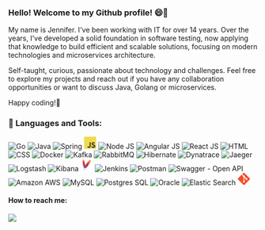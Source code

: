 ### Hello! Welcome to my Github profile! 😄🔭

My name is Jennifer. I've been working with IT for over 14 years. 
Over the years, I've developed a solid foundation in software testing, now applying that knowledge to build efficient and scalable solutions, focusing on modern technologies and microservices architecture.

Self-taught, curious, passionate about technology and challenges.
Feel free to explore my projects and reach out if you have any collaboration opportunities or want to discuss Java, Golang or microservices.

Happy coding!🚀

### 🚀 Languages and Tools:</summary>

<p align="left">
<img height="25" src="https://www.vectorlogo.zone/logos/golang/golang-icon.svg" title="Go" alt="Go" /></code>
<img height="25" src="https://www.vectorlogo.zone/logos/java/java-icon.svg" title="Java" alt="Java" /></code>
<img width="25" height="25" src="https://www.vectorlogo.zone/logos/springio/springio-icon.svg" title="Spring" alt="Spring" /></code>
<img width="25" height="25" src="https://raw.githubusercontent.com/devicons/devicon/master/icons/javascript/javascript-original.svg" title="JavaScript" alt="JavaScript" />
<img height="25" src="https://www.vectorlogo.zone/logos/nodejs/nodejs-horizontal.svg" title="Node JS" alt="Node JS">
<img width="25" height="25" src="https://www.vectorlogo.zone/logos/angular/angular-icon.svg" title="Angular JS" alt="Angular JS" />
<img width="25" height="25" src="https://www.vectorlogo.zone/logos/reactjs/reactjs-icon.svg" title="React JS" alt="React JS" />
<img width="25" height="25" src="https://www.vectorlogo.zone/logos/w3_html5/w3_html5-icon.svg" title="HTML" alt="HTML" />
<img width="25" height="25" src="https://www.vectorlogo.zone/logos/w3_css/w3_css-icon.svg" title="CSS" alt="CSS" />
<img height="25" src="https://www.vectorlogo.zone/logos/docker/docker-icon.svg" title="Docker" alt="Docker" />
<img width="25" height="25" src="https://www.vectorlogo.zone/logos/apache_kafka/apache_kafka-vertical.svg" title="Kafka" alt="Kafka" /></code>
<img width="25" height="25" src="https://www.vectorlogo.zone/logos/rabbitmq/rabbitmq-icon.svg" title="RabbitMQ" alt="RabbitMQ" /></code>
<img width="25" height="25" src="https://www.vectorlogo.zone/logos/hibernate/hibernate-icon.svg" title="Hibernate" alt="Hibernate" /></code>
<img width="25" height="25" src="https://www.vectorlogo.zone/logos/dynatrace/dynatrace-icon.svg" title="Dynatrace" alt="Dynatrace" /></code>
<img width="25" height="25" src="https://www.vectorlogo.zone/logos/jaegertracingio/jaegertracingio-icon.svg" title="Jaeger" alt="Jaeger" /></code>
<img width="25" height="25" src="https://www.vectorlogo.zone/logos/elasticco_logstash/elasticco_logstash-icon.svg" title="Logstash" alt="Logstash" /></code>
<img width="25" height="25" src="https://www.vectorlogo.zone/logos/elasticco_kibana/elasticco_kibana-icon.svg" title="Kibana" alt="Kibana" /></code>
<img width="25" height="25" src="https://raw.githubusercontent.com/vscode-icons/vscode-icons/master/icons/file_type_maven.svg" title="Apache Maven" alt="Apache Maven" /></code>
<img width="25" height="25" src="https://www.vectorlogo.zone/logos/jenkins/jenkins-icon.svg" title="Jenkins" alt="Jenkins" /></code>
<img width="25" height="25" src="https://www.vectorlogo.zone/logos/getpostman/getpostman-icon.svg" title="Postman" alt="Postman" /></code>
<img width="25" height="25" src="https://www.vectorlogo.zone/logos/openapis/openapis-icon.svg" title="Swagger - Open API" alt="Swagger - Open API" /></code>
<img width="25" height="25" src="https://www.vectorlogo.zone/logos/amazon_aws/amazon_aws-icon.svg" title="Amazon AWS" alt="Amazon AWS" /></code>
<img width="25" height="25" src="https://www.vectorlogo.zone/logos/mysql/mysql-icon.svg" title="MySQL" alt="MySQL"/></code>
<img width="25" height="25" src="https://www.vectorlogo.zone/logos/postgresql/postgresql-icon.svg" title="Postgres SQL" alt="Postgres SQL"/></code>
<img width="25" height="25" src="https://www.vectorlogo.zone/logos/oracle/oracle-icon.svg" title="Oracle" alt="Oracle"/></code>
<img width="22" height="25" src="https://www.vectorlogo.zone/logos/elastic/elastic-icon.svg" title="Elastic Search" alt="Elastic Search"/></code>
<img height="25" src="https://raw.githubusercontent.com/devicons/devicon/master/icons/git/git-original.svg" title="GIT" alt="GIT">
</p>

#### How to reach me:

<div>
<a href="https://www.linkedin.com/in/jennifer-aline-dos-santos" target="_blank"><img src="https://img.shields.io/badge/-LinkedIn-%230077B5?style=for-the-badge&logo=linkedin&logoColor=white" target="_blank"></a>   
</div>
